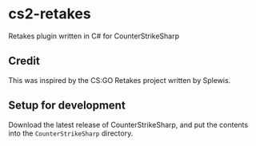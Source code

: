 # cs2-retakes
Retakes plugin written in C# for CounterStrikeSharp

## Credit
This was inspired by the CS:GO Retakes project written by Splewis.

## Setup for development
Download the latest release of CounterStrikeSharp, and put the contents into the `CounterStrikeSharp` directory.